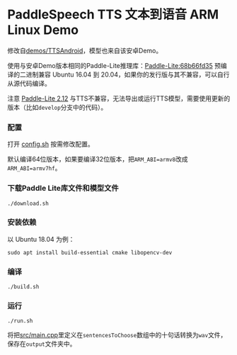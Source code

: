 # PaddleSpeech TTS 文本到语音 ARM Linux Demo

修改自[demos/TTSAndroid](../TTSAndroid)，模型也来自该安卓Demo。

使用与安卓Demo版本相同的Paddle-Lite推理库：[Paddle-Lite:68b66fd35](https://github.com/PaddlePaddle/Paddle-Lite/tree/68b66fd35)
预编译的二进制兼容 Ubuntu 16.04 到 20.04，如果你的发行版与其不兼容，可以自行从源代码编译。

注意 [Paddle-Lite 2.12](https://github.com/PaddlePaddle/Paddle-Lite/releases/tag/v2.12) 与TTS不兼容，无法导出或运行TTS模型，需要使用更新的版本（比如`develop`分支中的代码）。

### 配置

打开 [config.sh](config.sh) 按需修改配置。

默认编译64位版本，如果要编译32位版本，把`ARM_ABI=armv8`改成`ARM_ABI=armv7hf`。

### 下载Paddle Lite库文件和模型文件

```
./download.sh
```

### 安装依赖

以 Ubuntu 18.04 为例：

```
sudo apt install build-essential cmake libopencv-dev
```

### 编译

```
./build.sh
```

### 运行

```
./run.sh
```

将把[src/main.cpp](src/main.cpp)里定义在`sentencesToChoose`数组中的十句话转换为`wav`文件，保存在`output`文件夹中。
